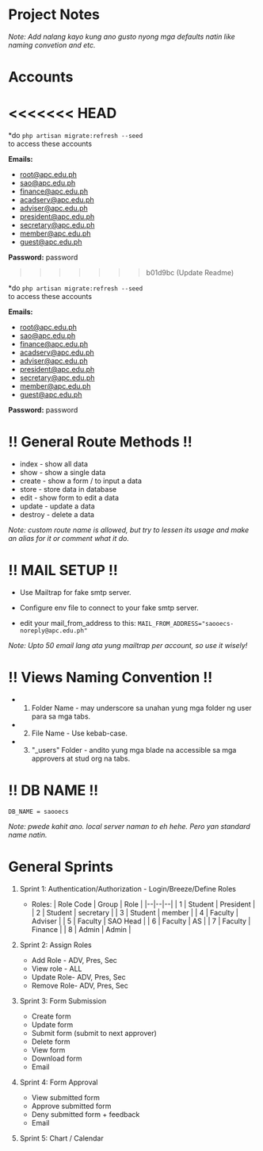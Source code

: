 # Project Notes

*Note: Add nalang kayo kung ano gusto nyong mga defaults natin like naming convetion and etc.*

# Accounts
<<<<<<< HEAD
=======

*do 
```php artisan migrate:refresh --seed```  
to access these accounts

**Emails:**
* root@apc.edu.ph
* sao@apc.edu.ph
* finance@apc.edu.ph
* acadserv@apc.edu.ph
* adviser@apc.edu.ph
* president@apc.edu.ph
* secretary@apc.edu.ph
* member@apc.edu.ph
* guest@apc.edu.ph

**Password:** password
>>>>>>> b01d9bc (Update Readme)

*do 
```php artisan migrate:refresh --seed```  
to access these accounts

**Emails:**
* root@apc.edu.ph
* sao@apc.edu.ph
* finance@apc.edu.ph
* acadserv@apc.edu.ph
* adviser@apc.edu.ph
* president@apc.edu.ph
* secretary@apc.edu.ph
* member@apc.edu.ph
* guest@apc.edu.ph

**Password:** password

# !! General Route Methods !!

* index - show all data
* show - show a single data
* create - show a form / to input a data
* store - store data in database
* edit - show form to edit a data
* update - update a data
* destroy - delete a data 

*Note: custom route name is allowed, but try to lessen its usage and make an alias for it or comment what it do.*



# !! MAIL SETUP !!

* Use Mailtrap for fake smtp server.

* Configure env file to connect to your fake smtp server.

* edit your mail_from_address to this:
`MAIL_FROM_ADDRESS="saooecs-noreply@apc.edu.ph"`

*Note: Upto 50 email lang ata yung mailtrap per account, so use it wisely!*

# !! Views Naming Convention !!

* 1. Folder Name - may underscore sa unahan yung mga folder ng user para sa mga tabs.
* 2. File Name - Use kebab-case.
* 3. "_users" Folder - andito yung mga blade na accessible sa mga approvers at stud org na tabs.


# !! DB NAME !! 

`DB_NAME = saooecs`

*Note: pwede kahit ano. local server naman to eh hehe. Pero yan standard name natin.*

# General Sprints

1. Sprint 1: Authentication/Authorization - Login/Breeze/Define Roles
    - Roles:
        | Role Code | Group | Role | 
        |--|--|--|
        | 1 | Student | President |
        | 2 | Student | secretary |
        | 3 | Student | member |
        | 4 | Faculty | Adviser |
        | 5 | Faculty | SAO Head |
        | 6 | Faculty | AS |
        | 7 | Faculty | Finance |
        | 8 | Admin | Admin |

2. Sprint 2: Assign Roles 
    - Add Role - ADV, Pres, Sec
    - View role - ALL
    - Update Role- ADV, Pres, Sec
    - Remove Role- ADV, Pres, Sec

3. Sprint 3: Form Submission
    - Create form
    - Update form
    - Submit form (submit to next approver)
    - Delete form
    - View form
    - Download form
    - Email

4. Sprint 4: Form Approval
    - View submitted form
    - Approve submitted form
    - Deny submitted form + feedback
    - Email

5. Sprint 5: Chart / Calendar